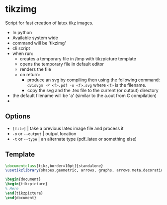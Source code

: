 # tikzimg
Script for fast creation of latex tikz images.


- In python
- Available system wide
- command will be 'tikzimg'
- cli script
- when run:
    - creates a temporary file in /tmp with tikzpicture template
    - opens the temporary file in default editor
    - renders the file
    - on return:
        - produce an svg by compiling then using the following command: `dvisvgm -P <f>.pdf -o <f>.svg` where `<f>` is the filename.
        - copy the svg and the .tex file to the current (or output) directory
- the default filename will be 'a' (similar to the a.out from C compilation)
- 

## Options

- `[file]`           | take a previous latex image file and process it
- `-o` or `--output` | output location
- `-t` or `--type`   | an alternate type (pdf_latex or something else) 

## Template
```latex
\documentclass[tikz,border=10pt]{standalone}
\usetikzlibrary{shapes.geometric, arrows, graphs, arrows.meta,decorations.pathmorphing,backgrounds,positioning,fit,petri}

\begin{document}
\begin{tikzpicture}
% Here
\end{tikzpicture}
\end{document}
```

